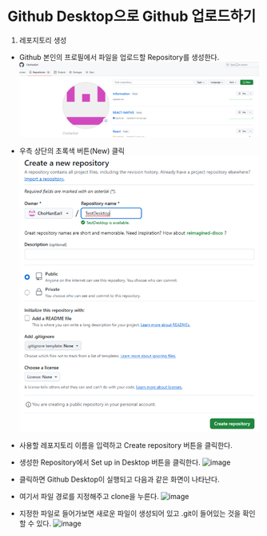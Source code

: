 # Github Desktop으로 Github 업로드하기
1. 레포지토리 생성
- Github 본인의 프로필에서 파일을 업로드할 Repository를 생성한다.
![RepoMain](img/image.png)

- 우측 상단의 초록색 버튼(New) 클릭
![CreateRepo](img/image-1.png)
- 사용할 레포지토리 이름을 입력하고 Create repository 버튼을 클릭한다.

- 생성한 Repository에서 Set up in Desktop 버튼을 클릭한다.
![image](https://github.com/user-attachments/assets/cf4ca652-e8e6-4b36-b3ca-4ad95297c1f4)

- 클릭하면 Github Desktop이 실행되고 다음과 같은 화면이 나타난다.
- 여기서 파일 경로를 지정해주고 clone을 누른다.
![image](https://github.com/user-attachments/assets/7ebd9543-0109-4ddc-9fd9-0ecabdb0797e)

- 지정한 파일로 들어가보면 새로운 파일이 생성되어 있고 .git이 들어있는 것을 확인할 수 있다.
![image](https://github.com/user-attachments/assets/a482acc2-648b-4e41-94a7-7cd33baedec0)





